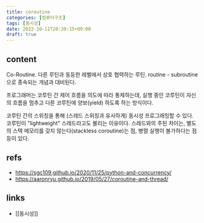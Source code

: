 ```yaml
---
title: coroutine
categories: [컴퓨터구조]
tags: [동시성]
date: 2022-10-11T20:39:15+09:00
draft: true
---
```


## content
Co-Routine. 다른 루틴과 동등한 레벨에서 상호 협력하는 루틴. routine - subroutine 으로 종속되는 개념과 대비된다.

프로그래머는 코루틴 간 제어 흐름을 의도에 따라 통제하는데, 실행 중인 코루틴이 자신의 흐름을 멈추고 다른 코루틴에 양보(yield) 하도록 하는 방식이다.

코루틴 간의 스위칭을 통해 (스레드 스위칭과 유사하게) 동시성 프로그래밍할 수 있다. 코루틴이 "lightweight" 스레드라고도 불리는 이유이다. 
스레드와의 주된 차이는, 별도의 스택 메모리를 갖지 않는다(stackless coroutine)는 점, 병렬 실행이 불가하다는 점 등이 있다.


## refs
- https://sgc109.github.io/2020/11/25/python-and-concurrency/
- https://aaronryu.github.io/2019/05/27/coroutine-and-thread/


## links
- [[동시성]]
